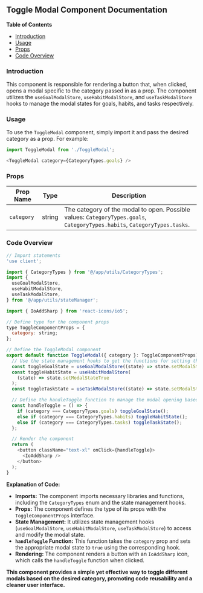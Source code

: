## Toggle Modal Component Documentation 

**Table of Contents**

* [Introduction](#introduction)
* [Usage](#usage)
* [Props](#props)
* [Code Overview](#code-overview)

### Introduction 
This component is responsible for rendering a button that, when clicked, opens a modal specific to the category passed in as a prop.  The component utilizes the `useGoalModalStore`, `useHabitModalStore`, and `useTaskModalStore` hooks to manage the modal states for goals, habits, and tasks respectively.

### Usage
To use the `ToggleModal` component, simply import it and pass the desired category as a prop. For example:

```javascript
import ToggleModal from './ToggleModal';

<ToggleModal category={CategoryTypes.goals} />
```

### Props

| Prop Name | Type | Description |
|---|---|---|
| `category` | string | The category of the modal to open. Possible values: `CategoryTypes.goals`, `CategoryTypes.habits`, `CategoryTypes.tasks`. |

### Code Overview

```javascript
// Import statements
'use client';

import { CategoryTypes } from '@/app/utils/CategoryTypes';
import {
  useGoalModalStore,
  useHabitModalStore,
  useTaskModalStore,
} from '@/app/utils/stateManager';

import { IoAddSharp } from 'react-icons/io5';

// Define type for the component props
type ToggleComponentProps = {
  category: string;
};

// Define the ToggleModal component
export default function ToggleModal({ category }: ToggleComponentProps) {
  // Use the state management hooks to get the functions for setting the modal states
  const toggleGoalState = useGoalModalStore((state) => state.setModalStateTrue);
  const toggleHabitState = useHabitModalStore(
    (state) => state.setModalStateTrue
  );
  const toggleTaskState = useTaskModalStore((state) => state.setModalStateTrue);

  // Define the handleToggle function to manage the modal opening based on the category prop
  const handleToggle = () => {
    if (category === CategoryTypes.goals) toggleGoalState();
    else if (category === CategoryTypes.habits) toggleHabitState();
    else if (category === CategoryTypes.tasks) toggleTaskState();
  };

  // Render the component
  return (
    <button className="text-xl" onClick={handleToggle}>
      <IoAddSharp />
    </button>
  );
}
```

**Explanation of Code:**

* **Imports:** The component imports necessary libraries and functions, including the `CategoryTypes` enum and the state management hooks.
* **Props:** The component defines the type of its props with the `ToggleComponentProps` interface.
* **State Management:** It utilizes state management hooks (`useGoalModalStore`, `useHabitModalStore`, `useTaskModalStore`) to access and modify the modal state.
* **`handleToggle` Function:** This function takes the `category` prop and sets the appropriate modal state to `true` using the corresponding hook.
* **Rendering:** The component renders a button with an `IoAddSharp` icon, which calls the `handleToggle` function when clicked. 

**This component provides a simple yet effective way to toggle different modals based on the desired category, promoting code reusability and a cleaner user interface.** 
